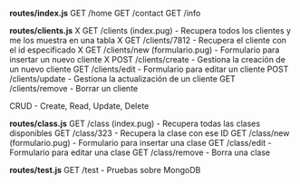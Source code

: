 **routes/index.js**
GET /home
GET /contact
GET /info

**routes/clients.js**
X GET /clients (index.pug) - Recupera todos los clientes y me los muestra en una tabla
X GET /clients/7812 - Recupera el cliente con el id especificado
X GET /clients/new (formulario.pug) - Formulario para insertar un nuevo cliente
X POST /clients/create - Gestiona la creación de un nuevo cliente
GET /clients/edit - Formulario para editar un cliente
POST /clients/update - Gestiona la actualización de un cliente
GET /clients/remove - Borrar un cliente

CRUD - Create, Read, Update, Delete

**routes/class.js**
GET /class (index.pug) - Recupera todas las clases disponibles
GET /class/323 - Recupera la clase con ese ID
GET /class/new (formulario.pug) - Formulario para insertar una clase
GET /class/edit - Formulario para editar una clase
GET /class/remove - Borra una clase

**routes/test.js**
GET /test - Pruebas sobre MongoDB